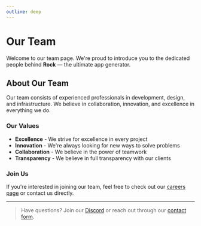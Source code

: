 ```yaml
---
outline: deep
---
```


# Our Team

Welcome to our team page. We're proud to introduce you to the dedicated people behind **Rock** — the ultimate app generator.

<script setup>
import { VPTeamMembers } from 'vitepress/theme'

const members = [
  {
    avatar: './image.png',
    name: 'Rut Chizkiyahu',
    title: 'Founder & CEO',
    links: [
      { icon: 'github', link: 'https://github.com/ptr-15' },
      { icon: 'linkedin', link: 'https://linkedin.com' }
    ]
  },
  {
    avatar: './image.png',
    name: 'Sarah Levy',
    title: 'CTO',
    links: [
      { icon: 'github', link: 'https://github.com/ptr-15' },
      { icon: 'linkedin', link: 'https://linkedin.com' }
    ]
  },
  {
    avatar: './image.png',
    name: 'Rachel Israeli',
    title: 'Chief Engineer',
    links: [
      { icon: 'github', link: 'https://github.com/ptr-15' },
      { icon: 'linkedin', link: 'https://linkedin.com' }
    ]
  }
]
</script>

<VPTeamMembers size="small" :members="members" />

## About Our Team

Our team consists of experienced professionals in development, design, and infrastructure. We believe in collaboration, innovation, and excellence in everything we do.

### Our Values

- **Excellence** - We strive for excellence in every project
- **Innovation** - We're always looking for new ways to solve problems
- **Collaboration** - We believe in the power of teamwork
- **Transparency** - We believe in full transparency with our clients

### Join Us

If you're interested in joining our team, feel free to check out our [careers page](/careers) or contact us directly.

---

> Have questions? Join our [Discord](https://discord.gg/rock) or reach out through our [contact form](/contact).
